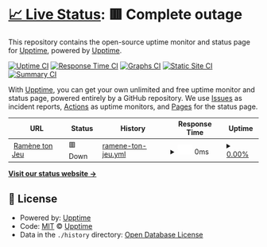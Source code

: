 # [📈 Live Status](https://upptime.github.io/upptime): <!--live status--> **🟥 Complete outage**

This repository contains the open-source uptime monitor and status page for [Upptime](https://upptime.js.org), powered by [Upptime](https://github.com/upptime/upptime).

[![Uptime CI](https://github.com/ADDJ1230/status-tracker/workflows/Uptime%20CI/badge.svg)](https://github.com/ADDJ1230/status-tracker/actions?query=workflow%3A%22Uptime+CI%22)
[![Response Time CI](https://github.com/ADDJ1230/status-tracker/workflows/Response%20Time%20CI/badge.svg)](https://github.com/ADDJ1230/status-tracker/actions?query=workflow%3A%22Response+Time+CI%22)
[![Graphs CI](https://github.com/ADDJ1230/status-tracker/workflows/Graphs%20CI/badge.svg)](https://github.com/ADDJ1230/status-tracker/actions?query=workflow%3A%22Graphs+CI%22)
[![Static Site CI](https://github.com/ADDJ1230/status-tracker/workflows/Static%20Site%20CI/badge.svg)](https://github.com/ADDJ1230/status-tracker/actions?query=workflow%3A%22Static+Site+CI%22)
[![Summary CI](https://github.com/ADDJ1230/status-tracker/workflows/Summary%20CI/badge.svg)](https://github.com/ADDJ1230/status-tracker/actions?query=workflow%3A%22Summary+CI%22)

With [Upptime](https://upptime.js.org), you can get your own unlimited and free uptime monitor and status page, powered entirely by a GitHub repository. We use [Issues](https://github.com/upptime/upptime/issues) as incident reports, [Actions](https://github.com/ADDJ1230/status-tracker/actions) as uptime monitors, and [Pages](https://upptime.github.io/upptime) for the status page.

<!--start: status pages-->
<!-- This summary is generated by Upptime (https://github.com/upptime/upptime) -->
<!-- Do not edit this manually, your changes will be overwritten -->
<!-- prettier-ignore -->
| URL | Status | History | Response Time | Uptime |
| --- | ------ | ------- | ------------- | ------ |
| <img alt="" src="https://icons.duckduckgo.com/ip3/ramenetonjeu.fr.ico" height="13"> [Ramène ton Jeu](https://ramenetonjeu.fr) | 🟥 Down | [ramene-ton-jeu.yml](https://github.com/ADDJ1230/status-tracker/commits/HEAD/history/ramene-ton-jeu.yml) | <details><summary><img alt="Response time graph" src="./graphs/ramene-ton-jeu/response-time-week.png" height="20"> 0ms</summary><br><a href="https://ADDJ1230.github.io/status-tracker/history/ramene-ton-jeu"><img alt="Response time 741" src="https://img.shields.io/endpoint?url=https%3A%2F%2Fraw.githubusercontent.com%2FADDJ1230%2Fstatus-tracker%2FHEAD%2Fapi%2Framene-ton-jeu%2Fresponse-time.json"></a><br><a href="https://ADDJ1230.github.io/status-tracker/history/ramene-ton-jeu"><img alt="24-hour response time 0" src="https://img.shields.io/endpoint?url=https%3A%2F%2Fraw.githubusercontent.com%2FADDJ1230%2Fstatus-tracker%2FHEAD%2Fapi%2Framene-ton-jeu%2Fresponse-time-day.json"></a><br><a href="https://ADDJ1230.github.io/status-tracker/history/ramene-ton-jeu"><img alt="7-day response time 0" src="https://img.shields.io/endpoint?url=https%3A%2F%2Fraw.githubusercontent.com%2FADDJ1230%2Fstatus-tracker%2FHEAD%2Fapi%2Framene-ton-jeu%2Fresponse-time-week.json"></a><br><a href="https://ADDJ1230.github.io/status-tracker/history/ramene-ton-jeu"><img alt="30-day response time 0" src="https://img.shields.io/endpoint?url=https%3A%2F%2Fraw.githubusercontent.com%2FADDJ1230%2Fstatus-tracker%2FHEAD%2Fapi%2Framene-ton-jeu%2Fresponse-time-month.json"></a><br><a href="https://ADDJ1230.github.io/status-tracker/history/ramene-ton-jeu"><img alt="1-year response time 786" src="https://img.shields.io/endpoint?url=https%3A%2F%2Fraw.githubusercontent.com%2FADDJ1230%2Fstatus-tracker%2FHEAD%2Fapi%2Framene-ton-jeu%2Fresponse-time-year.json"></a></details> | <details><summary><a href="https://ADDJ1230.github.io/status-tracker/history/ramene-ton-jeu">0.00%</a></summary><a href="https://ADDJ1230.github.io/status-tracker/history/ramene-ton-jeu"><img alt="All-time uptime 56.82%" src="https://img.shields.io/endpoint?url=https%3A%2F%2Fraw.githubusercontent.com%2FADDJ1230%2Fstatus-tracker%2FHEAD%2Fapi%2Framene-ton-jeu%2Fuptime.json"></a><br><a href="https://ADDJ1230.github.io/status-tracker/history/ramene-ton-jeu"><img alt="24-hour uptime 0.00%" src="https://img.shields.io/endpoint?url=https%3A%2F%2Fraw.githubusercontent.com%2FADDJ1230%2Fstatus-tracker%2FHEAD%2Fapi%2Framene-ton-jeu%2Fuptime-day.json"></a><br><a href="https://ADDJ1230.github.io/status-tracker/history/ramene-ton-jeu"><img alt="7-day uptime 0.00%" src="https://img.shields.io/endpoint?url=https%3A%2F%2Fraw.githubusercontent.com%2FADDJ1230%2Fstatus-tracker%2FHEAD%2Fapi%2Framene-ton-jeu%2Fuptime-week.json"></a><br><a href="https://ADDJ1230.github.io/status-tracker/history/ramene-ton-jeu"><img alt="30-day uptime 0.00%" src="https://img.shields.io/endpoint?url=https%3A%2F%2Fraw.githubusercontent.com%2FADDJ1230%2Fstatus-tracker%2FHEAD%2Fapi%2Framene-ton-jeu%2Fuptime-month.json"></a><br><a href="https://ADDJ1230.github.io/status-tracker/history/ramene-ton-jeu"><img alt="1-year uptime 53.91%" src="https://img.shields.io/endpoint?url=https%3A%2F%2Fraw.githubusercontent.com%2FADDJ1230%2Fstatus-tracker%2FHEAD%2Fapi%2Framene-ton-jeu%2Fuptime-year.json"></a></details>

<!--end: status pages-->

[**Visit our status website →**](https://upptime.github.io/upptime)

## 📄 License

- Powered by: [Upptime](https://github.com/upptime/upptime)
- Code: [MIT](./LICENSE) © [Upptime](https://upptime.js.org)
- Data in the `./history` directory: [Open Database License](https://opendatacommons.org/licenses/odbl/1-0/)
